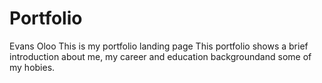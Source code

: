 # Portfolio
Evans Oloo
This is my portfolio landing page
This portfolio shows a brief introduction about me, my career and education backgroundand some of my hobies.
